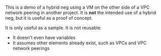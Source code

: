 This is a demo of a hybrid neg using a VM on the other side of a VPC network peering in another project. It is **not** the intended use of a hybrid neg, but it is useful as a proof of concept.

It is only useful as a sample. It is not reusable:
* It doesn't even have variables
* It assumes other elements already exist, such as VPCs and VPC network peerings

